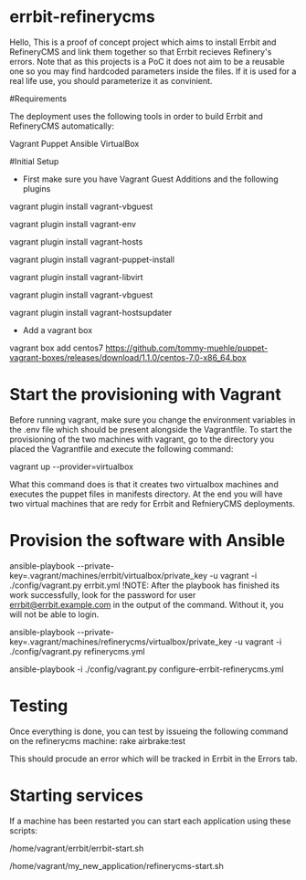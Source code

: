 # errbit-refinerycms

Hello,
This is a proof of concept project which aims to install Errbit and RefineryCMS and link them together so that Errbit recieves Refinery's errors.
Note that as this projects is a PoC it does not aim to be a reusable one so you may find hardcoded parameters inside the files. If it is used for a real life use, you should parameterize it as convinient.

#Requirements

The deployment uses the following tools in order to build Errbit and RefineryCMS automatically:

Vagrant
Puppet
Ansible
VirtualBox

#Initial Setup

* First make sure you have Vagrant Guest Additions and the following plugins

vagrant plugin install vagrant-vbguest

vagrant plugin install vagrant-env

vagrant plugin install vagrant-hosts

vagrant plugin install vagrant-puppet-install

vagrant plugin install vagrant-libvirt

vagrant plugin install vagrant-vbguest

vagrant plugin install vagrant-hostsupdater


* Add a vagrant box

vagrant box add centos7 https://github.com/tommy-muehle/puppet-vagrant-boxes/releases/download/1.1.0/centos-7.0-x86_64.box

# Start the provisioning with Vagrant

Before running vagrant, make sure you change the environment variables in the .env file which should be present alongside the Vagrantfile.
To start the provisioning of the two machines with vagrant, go to the directory you placed the Vagrantfile and execute the following command:

vagrant up --provider=virtualbox

What this command does is that it creates two virtualbox machines and executes the puppet files in manifests directory.
At the end you will have two virtual machines that are redy for Errbit and RefnieryCMS deployments.

# Provision the software with Ansible

ansible-playbook --private-key=.vagrant/machines/errbit/virtualbox/private_key -u vagrant -i ./config/vagrant.py errbit.yml
!NOTE: After the playbook has finished its work successfully, look for the password for user errbit@errbit.example.com in the output of the command. Without it, you will not be able to login.


ansible-playbook --private-key=.vagrant/machines/refinerycms/virtualbox/private_key -u vagrant -i ./config/vagrant.py refinerycms.yml 

ansible-playbook -i ./config/vagrant.py configure-errbit-refinerycms.yml

# Testing

Once everything is done, you can test by issueing the following command on the refinerycms machine:
rake airbrake:test

This should procude an error which will be tracked in Errbit in the Errors tab.

# Starting services
If a machine has been restarted you can start each application using these scripts:

/home/vagrant/errbit/errbit-start.sh

/home/vagrant/my_new_application/refinerycms-start.sh
